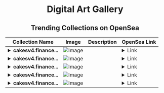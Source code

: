 <div align="center">

# Digital Art Gallery

## Trending Collections on OpenSea

| Collection Name                       | Image                                                                                     | Description                       | OpenSea Link                                                                                          |
|---------------------------------------|-------------------------------------------------------------------------------------------|-----------------------------------|--------------------------------------------------------------------------------------------------------|
| **<details><summary>cakesv4.finance...</summary>cakesv4.finance PankecakeSwap V4</details>** | ![Image](https://i.seadn.io/s/raw/files/b680eb16268f2b359c12601f1b9143b7.png?w=500&auto=format?w=200&auto=format) |  | <details><summary>Link</summary>[cakesv4.finance PankecakeSwap V4](https://opensea.io/collection/cakesv4-finance-pankecakeswap-v4-247)</details> |
| **<details><summary>cakesv4.finance...</summary>cakesv4.finance PankecakeSwap V4</details>** | ![Image](https://i.seadn.io/s/raw/files/b680eb16268f2b359c12601f1b9143b7.png?w=500&auto=format?w=200&auto=format) |  | <details><summary>Link</summary>[cakesv4.finance PankecakeSwap V4](https://opensea.io/collection/cakesv4-finance-pankecakeswap-v4-246)</details> |
| **<details><summary>cakesv4.finance...</summary>cakesv4.finance PankecakeSwap V4</details>** | ![Image](https://i.seadn.io/s/raw/files/b680eb16268f2b359c12601f1b9143b7.png?w=500&auto=format?w=200&auto=format) |  | <details><summary>Link</summary>[cakesv4.finance PankecakeSwap V4](https://opensea.io/collection/cakesv4-finance-pankecakeswap-v4-245)</details> |
| **<details><summary>cakesv4.finance...</summary>cakesv4.finance PankecakeSwap V4</details>** | ![Image](https://i.seadn.io/s/raw/files/b680eb16268f2b359c12601f1b9143b7.png?w=500&auto=format?w=200&auto=format) |  | <details><summary>Link</summary>[cakesv4.finance PankecakeSwap V4](https://opensea.io/collection/cakesv4-finance-pankecakeswap-v4-244)</details> |
| **<details><summary>cakesv4.finance...</summary>cakesv4.finance PankecakeSwap V4</details>** | ![Image](https://i.seadn.io/s/raw/files/b680eb16268f2b359c12601f1b9143b7.png?w=500&auto=format?w=200&auto=format) |  | <details><summary>Link</summary>[cakesv4.finance PankecakeSwap V4](https://opensea.io/collection/cakesv4-finance-pankecakeswap-v4-243)</details> |

</div>